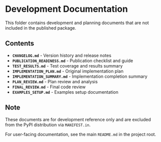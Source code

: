 # Development Documentation

This folder contains development and planning documents that are not included in the published package.

## Contents

- **`CHANGELOG.md`** - Version history and release notes
- **`PUBLICATION_READINESS.md`** - Publication checklist and guide
- **`TEST_RESULTS.md`** - Test coverage and results summary
- **`IMPLEMENTATION_PLAN.md`** - Original implementation plan
- **`IMPLEMENTATION_SUMMARY.md`** - Implementation completion summary
- **`PLAN_REVIEW.md`** - Plan review and analysis
- **`FINAL_REVIEW.md`** - Final code review
- **`EXAMPLES_SETUP.md`** - Examples setup documentation

## Note

These documents are for development reference only and are excluded from the PyPI distribution via `MANIFEST.in`.

For user-facing documentation, see the main `README.md` in the project root.
